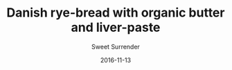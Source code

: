 ---
title: 'Danish rye-bread with organic butter and liver-paste'
description: ""
color: '#ffffff'
price: '25'
category: childrensMenu
tags: 'Children''s menu'
meta:
    id: 3ccadc3bab253501f5557901c061fa19689da9ee
    parentId: f20f57fa9c3d8bff0902cfb33f350091a3a48d51
    language: en
date: '2016-11-13'
author: 'Sweet Surrender'
---
